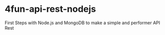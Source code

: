 # 4fun-api-rest-nodejs
First Steps with Node.js and MongoDB to make a simple and performer API Rest 
